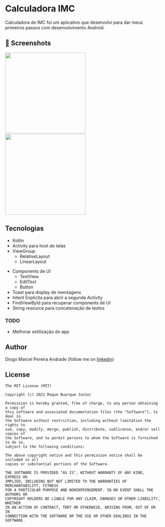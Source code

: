 # Calculadora IMC
Calculadora de IMC foi um aplicativo que desenvolvi para dar meus primeiros passos com desenvolvimento Android.



## :camera_flash: Screenshots
<!-- You can add more screenshots here if you like -->
<img src="https://github.com/user-attachments/assets/8771be96-0bab-4740-85eb-f7a254d5ba61" width="260">&emsp;<img src="https://github.com/user-attachments/assets/09ed1ffc-78b9-43a4-83d9-26b145eab83e" width="260">&emsp;


## Tecnologias
* Kotlin
* Activity para host de telas
* ViewGroup
    * RelativeLayout
    * LinearLayout
- Components de UI
    - TextView
    - EditText
    - Button
- Toast para display de mensagens
- Intent Explicita para abrir a segunda Activity
- FindViewById para recuperar components de UI
- String resource para concatenação de textos


### TODO
- Melhorar estilização do app

## Author
Diogo Marcel Pereira Andrade (follow me on [linkedin](https://twitter.com/roquebuarque))

## License
```
The MIT License (MIT)

Copyright (c) 2021 Roque Buarque Junior

Permission is hereby granted, free of charge, to any person obtaining a copy of
this software and associated documentation files (the "Software"), to deal in
the Software without restriction, including without limitation the rights to
use, copy, modify, merge, publish, distribute, sublicense, and/or sell copies of
the Software, and to permit persons to whom the Software is furnished to do so,
subject to the following conditions:

The above copyright notice and this permission notice shall be included in all
copies or substantial portions of the Software.

THE SOFTWARE IS PROVIDED "AS IS", WITHOUT WARRANTY OF ANY KIND, EXPRESS OR
IMPLIED, INCLUDING BUT NOT LIMITED TO THE WARRANTIES OF MERCHANTABILITY, FITNESS
FOR A PARTICULAR PURPOSE AND NONINFRINGEMENT. IN NO EVENT SHALL THE AUTHORS OR
COPYRIGHT HOLDERS BE LIABLE FOR ANY CLAIM, DAMAGES OR OTHER LIABILITY, WHETHER
IN AN ACTION OF CONTRACT, TORT OR OTHERWISE, ARISING FROM, OUT OF OR IN
CONNECTION WITH THE SOFTWARE OR THE USE OR OTHER DEALINGS IN THE SOFTWARE.
```

